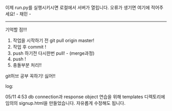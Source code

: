 이제 run.py를 실행시키시면 로컬에서 서버가 열립니다.
오류가 생기면 여기에 적어주세요! - 채민 -

*******************************
기억할 점!!!
1. 작업을 시작하기 전 git pull origin master!
2. 작업 후 commit !
3. push 하기전 다시한번 pull! - (merge과정)
4. push !
5. 충돌부분 처리!!




git허브 공부 꼭하기! 싫어!!

log:

05/11 4:53
db connection과 response object 연습을 위해 templates 디렉토리에 임의의 signup.html을 만들었습니다.
자유롭게 수정해도 됩니다.
